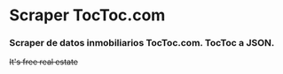 # Scraper TocToc.com
### Scraper de datos inmobiliarios TocToc.com. TocToc a JSON.

<strike> It's free real estate
